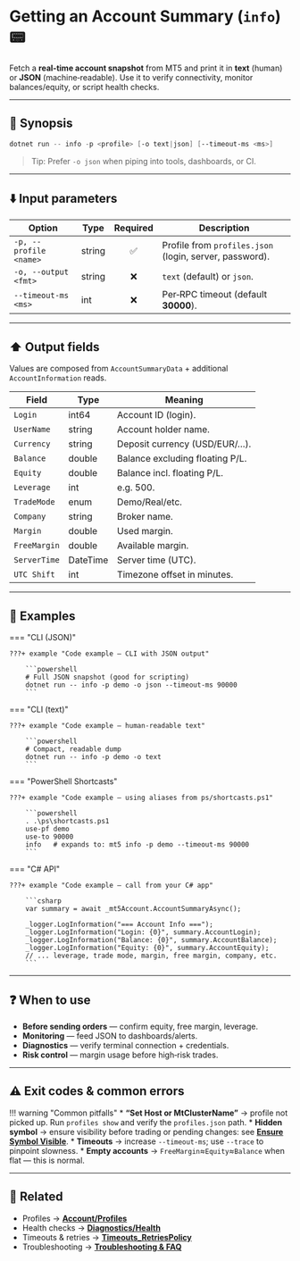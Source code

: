 # Getting an Account Summary (`info`) 📟

Fetch a **real‑time account snapshot** from MT5 and print it in **text** (human) or **JSON** (machine‑readable). Use it to verify connectivity, monitor balances/equity, or script health checks.

---

## 🔎 Synopsis

```powershell
dotnet run -- info -p <profile> [-o text|json] [--timeout-ms <ms>]
```

> Tip: Prefer `-o json` when piping into tools, dashboards, or CI.

---

## ⬇️ Input parameters

| Option                 | Type   | Required | Description                                             |
| ---------------------- | ------ | :------: | ------------------------------------------------------- |
| `-p, --profile <name>` | string |     ✅    | Profile from `profiles.json` (login, server, password). |
| `-o, --output <fmt>`   | string |     ❌    | `text` (default) or `json`.                             |
| `--timeout-ms <ms>`    | int    |     ❌    | Per‑RPC timeout (default **30000**).                    |

---

## ⬆️ Output fields

Values are composed from `AccountSummaryData` + additional `AccountInformation` reads.

| Field        | Type     | Meaning                         |
| ------------ | -------- | ------------------------------- |
| `Login`      | int64    | Account ID (login).             |
| `UserName`   | string   | Account holder name.            |
| `Currency`   | string   | Deposit currency (USD/EUR/…).   |
| `Balance`    | double   | Balance excluding floating P/L. |
| `Equity`     | double   | Balance incl. floating P/L.     |
| `Leverage`   | int      | e.g. 500.                       |
| `TradeMode`  | enum     | Demo/Real/etc.                  |
| `Company`    | string   | Broker name.                    |
| `Margin`     | double   | Used margin.                    |
| `FreeMargin` | double   | Available margin.               |
| `ServerTime` | DateTime | Server time (UTC).              |
| `UTC Shift`  | int      | Timezone offset in minutes.     |

---

## 🧪 Examples

\=== "CLI (JSON)"

````
???+ example "Code example — CLI with JSON output"

    ```powershell
    # Full JSON snapshot (good for scripting)
    dotnet run -- info -p demo -o json --timeout-ms 90000
    ```
````

\=== "CLI (text)"

````
???+ example "Code example — human‑readable text"

    ```powershell
    # Compact, readable dump
    dotnet run -- info -p demo -o text
    ```
````

\=== "PowerShell Shortcasts"

````
???+ example "Code example — using aliases from ps/shortcasts.ps1"

    ```powershell
    . .\ps\shortcasts.ps1
    use-pf demo
    use-to 90000
    info   # expands to: mt5 info -p demo --timeout-ms 90000
    ```
````

\=== "C# API"

````
???+ example "Code example — call from your C# app"

    ```csharp
    var summary = await _mt5Account.AccountSummaryAsync();

    _logger.LogInformation("=== Account Info ===");
    _logger.LogInformation("Login: {0}", summary.AccountLogin);
    _logger.LogInformation("Balance: {0}", summary.AccountBalance);
    _logger.LogInformation("Equity: {0}", summary.AccountEquity);
    // ... leverage, trade mode, margin, free margin, company, etc.
    ```
````

---

## ❓ When to use

* **Before sending orders** — confirm equity, free margin, leverage.
* **Monitoring** — feed JSON to dashboards/alerts.
* **Diagnostics** — verify terminal connection + credentials.
* **Risk control** — margin usage before high‑risk trades.

---

## ⚠️ Exit codes & common errors

!!! warning "Common pitfalls"
\* **“Set Host or MtClusterName”** → profile not picked up. Run `profiles show` and verify the `profiles.json` path.
\* **Hidden symbol** → ensure visibility before trading or pending changes: see **[Ensure Symbol Visible](../Market_Data/Ensure_Symbol_Visible.md)**.
\* **Timeouts** → increase `--timeout-ms`; use `--trace` to pinpoint slowness.
\* **Empty accounts** → `FreeMargin`≈`Equity`≈`Balance` when flat — this is normal.

---

## 🔗 Related

* Profiles → **[Account/Profiles](../Account/Profiles.md)**
* Health checks → **[Diagnostics/Health](../Diagnostics/Health.md)**
* Timeouts & retries → **[Timeouts\_RetriesPolicy](../Timeouts_RetriesPolicy.md)**
* Troubleshooting → **[Troubleshooting & FAQ](../Troubleshooting%28FAQ%29.md)**
